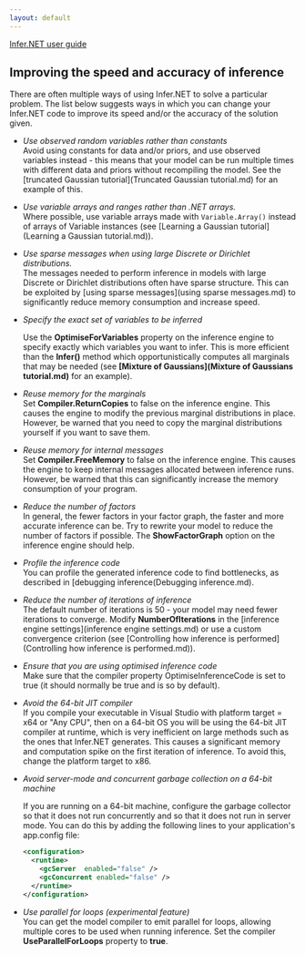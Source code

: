 ```yaml
---
layout: default 
--- 
```

[Infer.NET user guide](index.md)

## Improving the speed and accuracy of inference

There are often multiple ways of using Infer.NET to solve a particular problem. The list below suggests ways in which you can change your Infer.NET code to improve its speed and/or the accuracy of the solution given.

*   _Use observed random variables rather than constants_  
    Avoid using constants for data and/or priors, and use observed variables instead - this means that your model can be run multiple times with different data and priors without recompiling the model. See the [truncated Gaussian tutorial](Truncated Gaussian tutorial.md) for an example of this. 

*   _Use variable arrays and ranges rather than .NET arrays._  
    Where possible, use variable arrays made with `Variable.Array()` instead of arrays of Variable instances (see [Learning a Gaussian tutorial](Learning a Gaussian tutorial.md)). 

*   _Use sparse messages when using large Discrete or Dirichlet distributions._  
    The messages needed to perform inference in models with large Discrete or Dirichlet distributions often have sparse structure. This can be exploited by [using sparse messages](using sparse messages.md) to significantly reduce memory consumption and increase speed. 

*   _Specify the exact set of variables to be inferred_

    Use the **OptimiseForVariables** property on the inference engine to specify exactly which variables you want to infer. This is more efficient than the **Infer()** method which opportunistically computes all marginals that may be needed (see **[Mixture of Gaussians](Mixture of Gaussians tutorial.md)** for an example).

*   _Reuse memory for the marginals_  
    Set **Compiler.ReturnCopies** to false on the inference engine. This causes the engine to modify the previous marginal distributions in place. However, be warned that you need to copy the marginal distributions yourself if you want to save them. 

*   _Reuse memory for internal messages_  
    Set **Compiler.FreeMemory** to false on the inference engine. This causes the engine to keep internal messages allocated between inference runs. However, be warned that this can significantly increase the memory consumption of your program.

*   _Reduce the number of factors_  
    In general, the fewer factors in your factor graph, the faster and more accurate inference can be. Try to rewrite your model to reduce the number of factors if possible. The **ShowFactorGraph** option on the inference engine should help.

*   _Profile the inference code_  
    You can profile the generated inference code to find bottlenecks, as described in [debugging inference(Debugging inference.md).

*   _Reduce the number of iterations of inference_  
    The default number of iterations is 50 - your model may need fewer iterations to converge. Modify **NumberOfIterations** in the [inference engine settings](inference engine settings.md) or use a custom convergence criterion (see [Controlling how inference is performed](Controlling how inference is performed.md)).

*   _Ensure that you are using optimised inference code_  
    Make sure that the compiler property OptimiseInferenceCode is set to true (it should normally be true and is so by default).

*   _Avoid the 64-bit JIT compiler_  
    If you compile your executable in Visual Studio with platform target = x64 or "Any CPU", then on a 64-bit OS you will be using the 64-bit JIT compiler at runtime, which is very inefficient on large methods such as the ones that Infer.NET generates. This causes a significant memory and computation spike on the first iteration of inference. To avoid this, change the platform target to x86.

*   _Avoid server-mode and concurrent garbage collection on a 64-bit machine_

    If you are running on a 64-bit machine, configure the garbage collector so that it does not run concurrently and so that it does not run in server mode. You can do this by adding the following lines to your application's app.config file:  
    
    ```xml
    <configuration>  
      <runtime>  
        <gcServer  enabled="false" />  
        <gcConcurrent enabled="false" />  
      </runtime>  
    </configuration>
    ```

*   _Use parallel for loops (experimental feature)_  
    You can get the model compiler to emit parallel for loops, allowing multiple cores to be used when running inference. Set the compiler **UseParallelForLoops** property to **true**.

​
